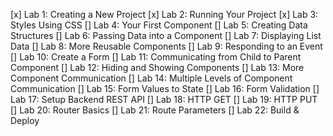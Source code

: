 [x] Lab 1: Creating a New Project
[x] Lab 2: Running Your Project
[x] Lab 3: Styles Using CSS
[] Lab 4: Your First Component
[] Lab 5: Creating Data Structures
[] Lab 6: Passing Data into a Component
[] Lab 7: Displaying List Data
[] Lab 8: More Reusable Components
[] Lab 9: Responding to an Event
[] Lab 10: Create a Form
[] Lab 11: Communicating from Child to Parent Component
[] Lab 12: Hiding and Showing Components
[] Lab 13: More Component Communication
[] Lab 14: Multiple Levels of Component Communication
[] Lab 15: Form Values to State
[] Lab 16: Form Validation
[] Lab 17: Setup Backend REST API
[] Lab 18: HTTP GET
[] Lab 19: HTTP PUT
[] Lab 20: Router Basics
[] Lab 21: Route Parameters
[] Lab 22: Build & Deploy
